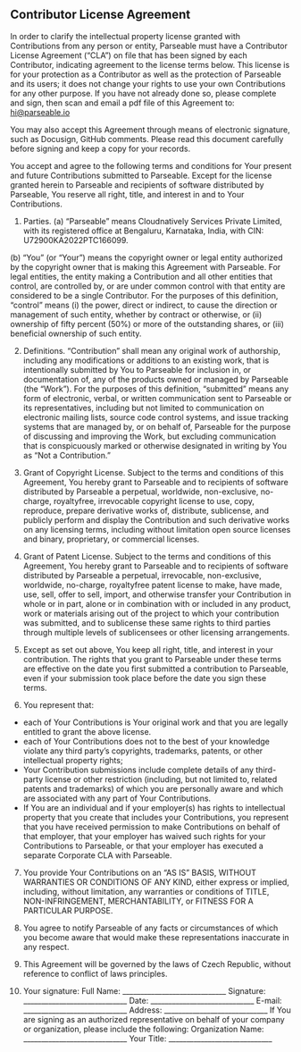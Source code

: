 ## Contributor License Agreement

In order to clarify the intellectual property license granted with Contributions from any person or entity, Parseable
must have a Contributor License Agreement (“CLA”) on file that has been signed by each Contributor, indicating
agreement to the license terms below. This license is for your protection as a Contributor as well as the protection
of Parseable and its users; it does not change your rights to use your own Contributions for any other purpose. If
you have not already done so, please complete and sign, then scan and email a pdf file of this Agreement to:
hi@parseable.io

You may also accept this Agreement through means of electronic signature, such as Docusign, GitHub comments. Please read this
document carefully before signing and keep a copy for your records.

You accept and agree to the following terms and conditions for Your present and future Contributions submitted to
Parseable. Except for the license granted herein to Parseable and recipients of software distributed by Parseable, You
reserve all right, title, and interest in and to Your Contributions.

1. Parties.
(a) “Parseable” means Cloudnatively Services Private Limited, with its registered office at Bengaluru, Karnataka, India, with CIN:  U72900KA2022PTC166099.

(b) “You” (or “Your”) means the copyright owner or legal entity authorized by the copyright owner that is making
this Agreement with Parseable. For legal entities, the entity making a Contribution and all other entities that control,
are controlled by, or are under common control with that entity are considered to be a single Contributor. For the
purposes of this definition, “control” means (i) the power, direct or indirect, to cause the direction or management
of such entity, whether by contract or otherwise, or (ii) ownership of fifty percent (50%) or more of the outstanding
shares, or (iii) beneficial ownership of such entity.

2. Definitions. “Contribution” shall mean any original work of authorship, including any modifications or additions
to an existing work, that is intentionally submitted by You to Parseable for inclusion in, or documentation of, any of
the products owned or managed by Parseable (the “Work”). For the purposes of this definition, “submitted” means
any form of electronic, verbal, or written communication sent to Parseable or its representatives, including but not
limited to communication on electronic mailing lists, source code control systems, and issue tracking systems that
are managed by, or on behalf of, Parseable for the purpose of discussing and improving the Work, but excluding
communication that is conspicuously marked or otherwise designated in writing by You as “Not a Contribution.”

3. Grant of Copyright License. Subject to the terms and conditions of this Agreement, You hereby grant to Parseable
and to recipients of software distributed by Parseable a perpetual, worldwide, non-exclusive, no-charge, royaltyfree, irrevocable copyright license to use, copy, reproduce, prepare derivative works of, distribute, sublicense, and
publicly perform and display the Contribution and such derivative works on any licensing terms, including without
limitation open source licenses and binary, proprietary, or commercial licenses.

4. Grant of Patent License. Subject to the terms and conditions of this Agreement, You hereby grant to Parseable and to
recipients of software distributed by Parseable a perpetual, irrevocable, non-exclusive, worldwide, no-charge, royaltyfree patent license to make, have made, use, sell, offer to sell, import, and otherwise transfer your Contribution in
whole or in part, alone or in combination with or included in any product, work or materials arising out of the
project to which your contribution was submitted, and to sublicense these same rights to third parties through
multiple levels of sublicensees or other licensing arrangements.

5. Except as set out above, You keep all right, title, and interest in your contribution. The rights that you grant to
Parseable under these terms are effective on the date you first submitted a contribution to Parseable, even if your
submission took place before the date you sign these terms.

6. You represent that:
- each of Your Contributions is Your original work and that you are legally entitled to grant the above license.
- each of Your Contributions does not to the best of your knowledge violate any third party’s copyrights, trademarks,
patents, or other intellectual property rights;
- Your Contribution submissions include complete details of any third-party license or other restriction (including,
but not limited to, related patents and trademarks) of which you are personally aware and which are associated with
any part of Your Contributions.
- If You are an individual and if your employer(s) has rights to intellectual property that you create that includes your
Contributions, you represent that you have received permission to make Contributions on behalf of that employer,
that your employer has waived such rights for your Contributions to Parseable, or that your employer has executed
a separate Corporate CLA with Parseable.

7. You provide Your Contributions on an “AS IS” BASIS, WITHOUT WARRANTIES OR CONDITIONS OF
ANY KIND, either express or implied, including, without limitation, any warranties or conditions of TITLE,
NON-INFRINGEMENT, MERCHANTABILITY, or FITNESS FOR A PARTICULAR PURPOSE.

8. You agree to notify Parseable of any facts or circumstances of which you become aware that would make these
representations inaccurate in any respect.

9. This Agreement will be governed by the laws of Czech Republic, without reference to conflict of laws principles.

10. Your signature:
Full Name: _____________________________
Signature: _____________________________
Date: _____________________________
E-mail: _____________________________
Address: _____________________________
If You are signing as an authorized representative on behalf of your company or organization, please include the
following:
Organization Name: _____________________________
Your Title: _____________________________

